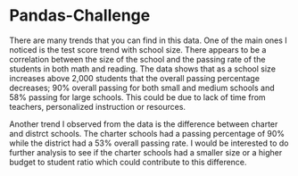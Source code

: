 # Pandas-Challenge

There are many trends that you can find in this data. One of the main ones I noticed is the test score trend with school size. There appears to be a correlation between the size of the school and the passing rate of the students in both math and reading. The data shows that as a school size increases above 2,000 students that the overall passing percentage decreases; 90% overall passing for both small and medium schools and 58% passing for large schools. This could be due to lack of time from teachers, personalized instruction or resources.

Another trend I observed from the data is the difference between charter and distrct schools. The charter schools had a passing percentage of 90% while the district had a 53% overall passing rate. I would be interested to do further analysis to see if the charter schools had a smaller size or a higher budget to student ratio which could contribute to this difference.
